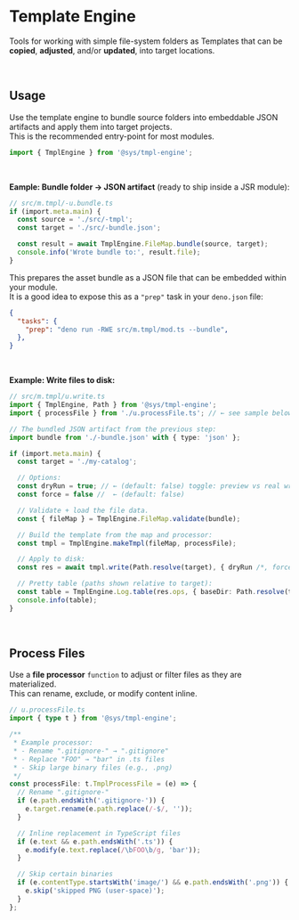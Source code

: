 # Template Engine
Tools for working with simple file-system folders as Templates that can be **copied**, **adjusted**, and/or **updated**, into target locations.


<p>&nbsp;<p>

## Usage
Use the template engine to bundle source folders into embeddable JSON artifacts and apply them into target projects.  
This is the recommended entry-point for most modules.

```ts
import { TmplEngine } from '@sys/tmpl-engine';
```

<p>&nbsp;<p>


**Eample: Bundle folder → JSON artifact** (ready to ship inside a JSR module):
```ts
// src/m.tmpl/-u.bundle.ts
if (import.meta.main) {
  const source = './src/-tmpl';
  const target = './src/-bundle.json';

  const result = await TmplEngine.FileMap.bundle(source, target);
  console.info('Wrote bundle to:', result.file);
}
```

This prepares the asset bundle as a JSON file that can be embedded within your module.  
It is a good idea to expose this as a `"prep"` task in your `deno.json` file:

```json
{
  "tasks": {
    "prep": "deno run -RWE src/m.tmpl/mod.ts --bundle",
  },
}
```



<p>&nbsp;<p>

**Example: Write files to disk:**
```ts
// src/m.tmpl/u.write.ts
import { TmplEngine, Path } from '@sys/tmpl-engine';
import { processFile } from './u.processFile.ts'; // ← see sample below (optional).

// The bundled JSON artifact from the previous step:
import bundle from './-bundle.json' with { type: 'json' };

if (import.meta.main) {
  const target = './my-catalog';

  // Options:
  const dryRun = true; // ← (default: false) toggle: preview vs real write
  const force = false //  ← (default: false)

  // Validate + load the file data.
  const { fileMap } = TmplEngine.FileMap.validate(bundle);

  // Build the template from the map and processor:
  const tmpl = TmplEngine.makeTmpl(fileMap, processFile);

  // Apply to disk:
  const res = await tmpl.write(Path.resolve(target), { dryRun /*, force: true */ });

  // Pretty table (paths shown relative to target):
  const table = TmplEngine.Log.table(res.ops, { baseDir: Path.resolve(target) });
  console.info(table);
}
```

<p>&nbsp;<p>


## Process Files
Use a **file processor** `function` to adjust or filter files as they are materialized.  
This can rename, exclude, or modify content inline.

```ts
// u.processFile.ts
import { type t } from '@sys/tmpl-engine';

/**
 * Example processor:
 * - Rename ".gitignore-" → ".gitignore"
 * - Replace "FOO" → "bar" in .ts files
 * - Skip large binary files (e.g., .png)
 */
const processFile: t.TmplProcessFile = (e) => {
  // Rename ".gitignore-"
  if (e.path.endsWith('.gitignore-')) {
    e.target.rename(e.path.replace(/-$/, ''));
  }

  // Inline replacement in TypeScript files
  if (e.text && e.path.endsWith('.ts')) {
    e.modify(e.text.replace(/\bFOO\b/g, 'bar'));
  }

  // Skip certain binaries
  if (e.contentType.startsWith('image/') && e.path.endsWith('.png')) {
    e.skip('skipped PNG (user-space)');
  }
};
```
